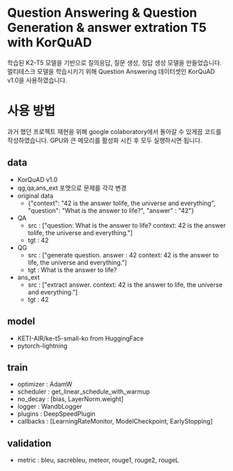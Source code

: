 # Question Answering & Question Generation & answer extration T5 with KorQuAD
학습된 K2-T5 모델을 기반으로 질의응답, 질문 생성, 정답 생성 모델을 만들었습니다. 멀티테스크 모델을 학습시키기 위해 Question Answering 데이터셋인 KorQuAD v1.0을 사용하였습니다.

# 사용 방법
과거 했던 프로젝트 재현을 위해 google colaboratory에서 돌아갈 수 있게끔 코드를 작성하였습니다.
GPU와 큰 메모리를 활성화 시킨 후 모두 실행하시면 됩니다.

## data
- KorQuAD v1.0
- qg,qa,ans_ext 포맷으로 문제를 각각 변경
- original data
  - \{\"context\": \"42 is the answer tolife, the universe and everything\", \"question\": \"What is the answer to life?\", \"answer\" : \"42\"\}
- QA
  - src : \[\"question: What is the answer to life? context: 42 is the answer tolife, the universe and everything.<EOS>\"\]
  - tgt : 42<EOS>
- QG
  - src : \[\"generate question. answer : 42 context: 42 is the answer to life, the universe and everything.<EOS>\"\]
  - tgt : What is the answer to life?<EOS>
- ans_ext
  - src : \[\"extract answer. context: 42 is the answer to life, the universe and everything.<EOS>\"\]
  - tgt : 42<EOS>

## model
- KETI-AIR/ke-t5-small-ko from HuggingFace
- pytorch-lightning
## train
- optimizer : AdamW
- scheduler : get_linear_schedule_with_warmup
- no_decay : [bias, LayerNorm.weight]
- logger : WandbLogger
- plugins : DeepSpeedPlugin
- callbacks : [LearningRateMonitor, ModelCheckpoint, EarlyStopping]
## validation
- metric : bleu, sacrebleu, meteor, rouge1, rouge2, rougeL
